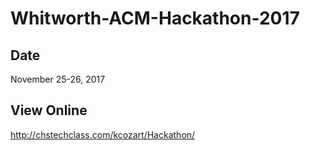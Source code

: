 # Whitworth-ACM-Hackathon-2017

## Date
November 25-26, 2017

## View Online

http://chstechclass.com/kcozart/Hackathon/
